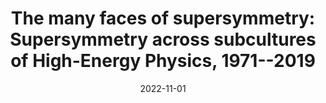 ---
title: "The many faces of supersymmetry: Supersymmetry across subcultures of High-Energy Physics, 1971--2019"
collection: talks
paperurl: 'https://hssonline.org/page/hss22'
link: https://hssonline.org/page/hss22
date: 2022-11-01
venue: '2022 History of Science Society Annual Meeting: group session on Historical Epistemology of Particle Physics and Quantum Gravity, Chicago, IL, United States'
authors: <b>Gautheron L.</b>
citation: ' Lucas Gautheron, &quot;The many faces of supersymmetry: Supersymmetry across subcultures of High-Energy Physics, 1971--2019.&quot; 2022 History of Science Society Annual Meeting: group session on Historical Epistemology of Particle Physics and Quantum Gravity, Chicago, IL, United States, 2022.'
---
